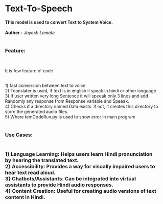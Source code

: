 # Text-To-Speech
<b>This model is used to convert Text to System Voice.</b>
<br><br>
<b>Auther -</b><i> Jayesh Lomate</i>
<br><br>
<h3>Feature:</h3><br>
<p>It is few feature of code </p><br>
1) fast conversion between text to voice
<br>
2) Teanslater is used, If text is in english it speak in hindi or other language
<br>
3) If user written very long Sentence it will speeak only 3 lines and add Randomly any response from Response variable and Speeak.
<br>
4) Checks if a directory named Data exists. If not, it creates this directory to store the generated audio files.
<br>
5) Where temCodeRun.py is used to show error in main program
<br><br>
<h3>Use Cases:<h3><br>
<b>1} Language Learning:</b> Helps users learn Hindi pronunciation by hearing the translated text.
<br>
<b>2} Accessibility:</b> Provides a way for visually impaired users to hear text read aloud.
<br>
<b>3} Chatbots/Assistants:</b> Can be integrated into virtual assistants to provide Hindi audio responses.
<br>
<b>4} Content Creation:</b> Useful for creating audio versions of text content in Hindi.
